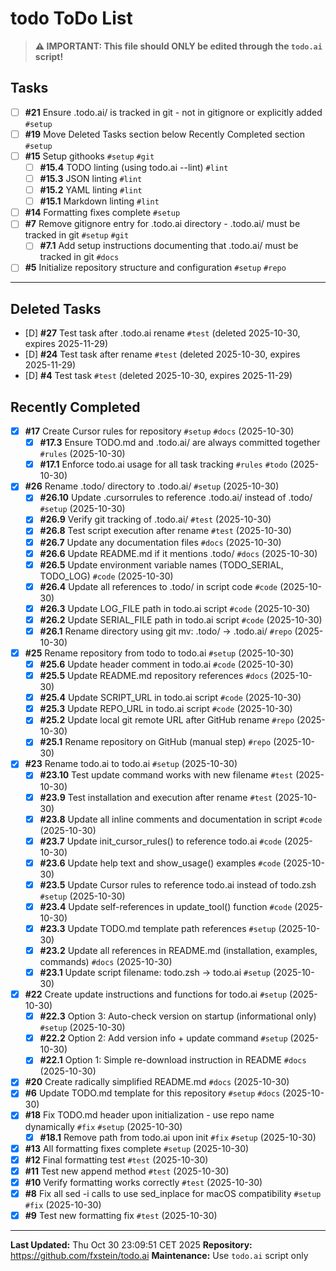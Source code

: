 # todo ToDo List

> **⚠️ IMPORTANT: This file should ONLY be edited through the `todo.ai` script!**

## Tasks
- [ ] **#21** Ensure .todo.ai/ is tracked in git - not in gitignore or explicitly added `#setup`
- [ ] **#19** Move Deleted Tasks section below Recently Completed section `#setup`
- [ ] **#15** Setup githooks `#setup` `#git`
  - [ ] **#15.4** TODO linting (using todo.ai --lint) `#lint`
  - [ ] **#15.3** JSON linting `#lint`
  - [ ] **#15.2** YAML linting `#lint`
  - [ ] **#15.1** Markdown linting `#lint`
- [ ] **#14** Formatting fixes complete `#setup`
- [ ] **#7** Remove gitignore entry for .todo.ai directory - .todo.ai/ must be tracked in git `#setup` `#git`
  - [ ] **#7.1** Add setup instructions documenting that .todo.ai/ must be tracked in git `#docs`
- [ ] **#5** Initialize repository structure and configuration `#setup` `#repo`
------------------

## Deleted Tasks
- [D] **#27** Test task after .todo.ai rename `#test` (deleted 2025-10-30, expires 2025-11-29)
- [D] **#24** Test task after rename `#test` (deleted 2025-10-30, expires 2025-11-29)
- [D] **#4** Test task `#test` (deleted 2025-10-30, expires 2025-11-29)

## Recently Completed
- [x] **#17** Create Cursor rules for repository `#setup` `#docs` (2025-10-30)
  - [x] **#17.3** Ensure TODO.md and .todo.ai/ are always committed together `#rules` (2025-10-30)
  - [x] **#17.1** Enforce todo.ai usage for all task tracking `#rules` `#todo` (2025-10-30)
- [x] **#26** Rename .todo/ directory to .todo.ai/ `#setup` (2025-10-30)
  - [x] **#26.10** Update .cursorrules to reference .todo.ai/ instead of .todo/ `#setup` (2025-10-30)
  - [x] **#26.9** Verify git tracking of .todo.ai/ `#test` (2025-10-30)
  - [x] **#26.8** Test script execution after rename `#test` (2025-10-30)
  - [x] **#26.7** Update any documentation files `#docs` (2025-10-30)
  - [x] **#26.6** Update README.md if it mentions .todo/ `#docs` (2025-10-30)
  - [x] **#26.5** Update environment variable names (TODO_SERIAL, TODO_LOG) `#code` (2025-10-30)
  - [x] **#26.4** Update all references to .todo/ in script code `#code` (2025-10-30)
  - [x] **#26.3** Update LOG_FILE path in todo.ai script `#code` (2025-10-30)
  - [x] **#26.2** Update SERIAL_FILE path in todo.ai script `#code` (2025-10-30)
  - [x] **#26.1** Rename directory using git mv: .todo/ -> .todo.ai/ `#repo` (2025-10-30)
- [x] **#25** Rename repository from todo to todo.ai `#setup` (2025-10-30)
  - [x] **#25.6** Update header comment in todo.ai `#code` (2025-10-30)
  - [x] **#25.5** Update README.md repository references `#docs` (2025-10-30)
  - [x] **#25.4** Update SCRIPT_URL in todo.ai script `#code` (2025-10-30)
  - [x] **#25.3** Update REPO_URL in todo.ai script `#code` (2025-10-30)
  - [x] **#25.2** Update local git remote URL after GitHub rename `#repo` (2025-10-30)
  - [x] **#25.1** Rename repository on GitHub (manual step) `#repo` (2025-10-30)
- [x] **#23** Rename todo.ai to todo.ai `#setup` (2025-10-30)
  - [x] **#23.10** Test update command works with new filename `#test` (2025-10-30)
  - [x] **#23.9** Test installation and execution after rename `#test` (2025-10-30)
  - [x] **#23.8** Update all inline comments and documentation in script `#code` (2025-10-30)
  - [x] **#23.7** Update init_cursor_rules() to reference todo.ai `#code` (2025-10-30)
  - [x] **#23.6** Update help text and show_usage() examples `#code` (2025-10-30)
  - [x] **#23.5** Update Cursor rules to reference todo.ai instead of todo.zsh `#setup` (2025-10-30)
  - [x] **#23.4** Update self-references in update_tool() function `#code` (2025-10-30)
  - [x] **#23.3** Update TODO.md template path references `#setup` (2025-10-30)
  - [x] **#23.2** Update all references in README.md (installation, examples, commands) `#docs` (2025-10-30)
  - [x] **#23.1** Update script filename: todo.zsh -> todo.ai `#setup` (2025-10-30)
- [x] **#22** Create update instructions and functions for todo.ai `#setup` (2025-10-30)
  - [x] **#22.3** Option 3: Auto-check version on startup (informational only) `#setup` (2025-10-30)
  - [x] **#22.2** Option 2: Add version info + update command `#setup` (2025-10-30)
  - [x] **#22.1** Option 1: Simple re-download instruction in README `#docs` (2025-10-30)
- [x] **#20** Create radically simplified README.md `#docs` (2025-10-30)
- [x] **#6** Update TODO.md template for this repository `#setup` `#docs` (2025-10-30)
- [x] **#18** Fix TODO.md header upon initialization - use repo name dynamically `#fix` `#setup` (2025-10-30)
  - [x] **#18.1** Remove path from todo.ai upon init `#fix` `#setup` (2025-10-30)
- [x] **#13** All formatting fixes complete `#setup` (2025-10-30)
- [x] **#12** Final formatting test `#test` (2025-10-30)
- [x] **#11** Test new append method `#test` (2025-10-30)
- [x] **#10** Verify formatting works correctly `#test` (2025-10-30)
- [x] **#8** Fix all sed -i calls to use sed_inplace for macOS compatibility `#setup` `#fix` (2025-10-30)
- [x] **#9** Test new formatting fix `#test` (2025-10-30)

---

**Last Updated:** Thu Oct 30 23:09:51 CET 2025
**Repository:** https://github.com/fxstein/todo.ai 
**Maintenance:** Use `todo.ai` script only

